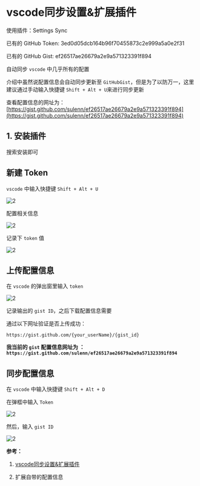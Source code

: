 # vscode同步设置&扩展插件

使用插件：Settings Sync

已有的 GitHub Token: 3ed0d05dcb164b96f70455873c2e999a5a0e2f31

已有的 GitHub Gist: ef26517ae26679a2e9a571323391f894

自动同步 `vscode` 中几乎所有的配置

介绍中虽然说配置信息会自动同步更新至 `GitHubGist`，但是为了以防万一，这里建议通过手动输入快捷键  `Shift + Alt + U`来进行同步更新

查看配置信息的网址为：[https://gist.github.com/sulenn/ef26517ae26679a2e9a571323391f894](https://gist.github.com/sulenn/ef26517ae26679a2e9a571323391f894)

## 1. 安装插件

搜索安装即可

## 新建 Token

`vscode` 中输入快捷键 `Shift + Alt + U`

![2](http://ww1.sinaimg.cn/large/006alGmrgy1g0f1xg81y6j30m30dkab6.jpg)

配置相关信息

![2](http://ww1.sinaimg.cn/large/006alGmrgy1g0f1z56me7j30mq0lhq6e.jpg)

记录下 `token` 值

![2](http://ww1.sinaimg.cn/large/006alGmrgy1g0f21q19rjj30m90bktam.jpg)

## 上传配置信息

在 `vscode` 的弹出窗里输入 `token`

![2](http://ww1.sinaimg.cn/large/006alGmrgy1g0f23419slj30mk04lgm8.jpg)

记录输出的  `gist ID`，之后下载配置信息需要

通过以下网址验证是否上传成功：

`https://gist.github.com/{your_userName}/{gist_id}`

**我当前的 `gist` 配置信息网址为 ：`https://gist.github.com/sulenn/ef26517ae26679a2e9a571323391f894`**

## 同步配置信息

在 `vscode` 中输入快捷键 `Shift + Alt + D`

在弹框中输入 `Token`

![2](http://ww1.sinaimg.cn/large/006alGmrgy1g0f274ymk3j30i70340t0.jpg)

然后，输入 `gist ID`

![2](http://ww1.sinaimg.cn/large/006alGmrgy1g0f27jplobj30id041mxe.jpg)

**参考：**

1. [vscode同步设置&扩展插件](https://www.cnblogs.com/ashidamana/p/6761085.html)

2. 扩展自带的配置信息
